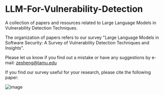 # LLM-For-Vulnerability-Detection
A collection of papers and resources related to Large Language Models in Vulnerability Detection Techniques.

The organization of papers refers to our survey "Large Language Models in Software Security: A Survey of
Vulnerability Detection Techniques and Insights".

Please let us know if you find out a mistake or have any suggestions by e-mail: zesheng@tamu.edu

If you find our survey useful for your research, please cite the following paper:

![image](https://github.com/user-attachments/assets/e36cef77-1cab-4c5d-9978-177d61f75380)
